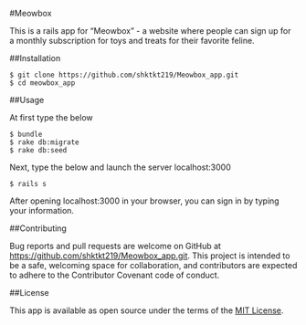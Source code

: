 #Meowbox

This is a rails app for “Meowbox” - a website where people can sign up for a monthly subscription for toys and treats for their favorite feline.


##Installation

   ```
   $ git clone https://github.com/shktkt219/Meowbox_app.git
   $ cd meowbox_app
   ```

##Usage

At first type the below

   ```
   $ bundle
   $ rake db:migrate
   $ rake db:seed
   ```

Next, type the below and launch the server localhost:3000

   ```
   $ rails s
   ```

After opening localhost:3000 in your browser, you can sign in by typing your information.


##Contributing

Bug reports and pull requests are welcome on GitHub at https://github.com/shktkt219/Meowbox_app.git. This project is intended to be a safe, welcoming space for collaboration, and contributors are expected to adhere to the Contributor Covenant code of conduct.


##License

This app is available as open source under the terms of the [MIT License](https://opensource.org/licenses/MIT).
